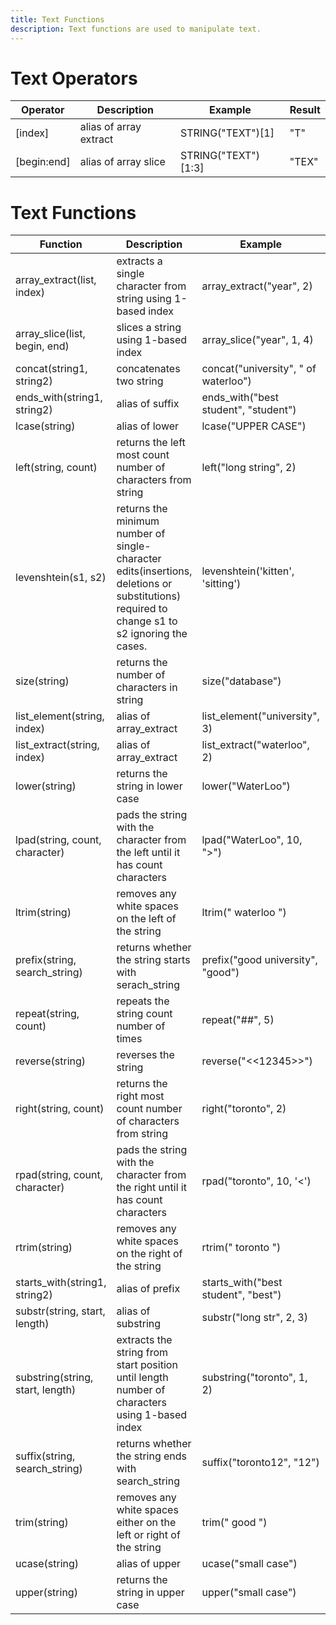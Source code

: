 ```yaml
---
title: Text Functions
description: Text functions are used to manipulate text.
---
```


# Text Operators

| Operator | Description | Example | Result |
| ----------- | ----------- |  ----------- |  ----------- |
| [index] | alias of array extract | STRING("TEXT")[1]  | "T" | 
| [begin:end] | alias of array slice | STRING("TEXT")[1:3] | "TEX" |

# Text Functions

| Function | Description | Example | Result |
| ----------- | ----------- |  ----------- |  ----------- |
| array_extract(list, index) | extracts a single character from string using 1-based index | array_extract("year", 2) | "e" |
| array_slice(list, begin, end) | slices a string using 1-based index | array_slice("year", 1, 4) | "year" |
| concat(string1, string2) | concatenates two string | concat("university", " of waterloo") | "university of waterloo" |
| ends_with(string1, string2) | alias of suffix | ends_with("best student", "student") | true  |
| lcase(string) | alias of lower | lcase("UPPER CASE") | "upper case" |
| left(string, count) | returns the left most count number of characters from string | left("long string", 2) | "lo" |
| levenshtein(s1, s2) | returns the minimum number of single-character edits(insertions, deletions or substitutions) required to change s1 to s2 ignoring the cases.  | levenshtein('kitten', 'sitting') | 3 |
| size(string) | returns the number of characters in string | size("database") | 8 |
| list_element(string, index) | alias of array_extract | list_element("university", 3) | "i" | 
| list_extract(string, index) | alias of array_extract | list_extract("waterloo", 2) | "a" |
| lower(string) | returns the string in lower case | lower("WaterLoo") | "waterloo" |
| lpad(string, count, character) | pads the string with the character from the left until it has count characters | lpad("WaterLoo", 10, ">") | ">>WaterLoo" |
| ltrim(string) | removes any white spaces on the left of the string | ltrim("  waterloo  ") | "waterloo  " |
| prefix(string, search_string) | returns whether the string starts with serach_string | prefix("good university", "good") | True |
| repeat(string, count) | repeats the string count number of times | repeat("##", 5) | "##########" |
| reverse(string)	| reverses the string | reverse("<<12345>>") | ">>54321<<" |
| right(string, count) | returns the right most count number of characters from string | right("toronto", 2) | "to" |
| rpad(string, count, character) | pads the string with the character from the right until it has count characters | rpad("toronto", 10, '<') | "toronto<<<" |
| rtrim(string)	| removes any white spaces on the right of the string | rtrim("  toronto  ") | "  toronto" |
| starts_with(string1, string2) | alias of prefix | starts_with("best student", "best") | True |
| substr(string, start, length) | alias of substring | substr("long str", 2, 3) | "ong" |
| substring(string, start, length) | extracts the string from start position until length number of characters using 1-based index | substring("toronto", 1, 2) | "to" |
| suffix(string, search_string) | returns whether the string ends with search_string | suffix("toronto12", "12") | True |
| trim(string) | removes any white spaces either on the left or right of the string | trim("  good  ") | "good" |
| ucase(string) | alias of upper | ucase("small case") | "SMALL CASE" |
| upper(string) | returns the string in upper case | upper("small case") | "SMALL CASE" |
